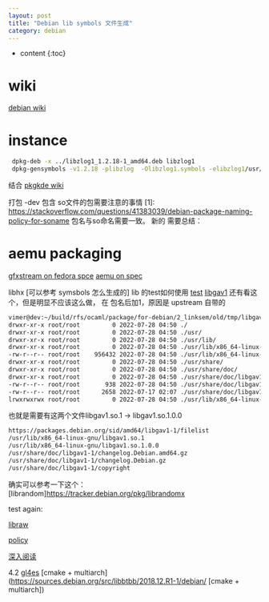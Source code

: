 ```yaml
---
layout: post
title: "Debian lib symbols 文件生成"
category: debian
---
```


* content
{:toc}

# wiki

[debian wiki](https://wiki.debian.org/UsingSymbolsFiles)

# instance

```bash
 dpkg-deb -x ../libzlog1_1.2.18-1_amd64.deb libzlog1
 dpkg-gensymbols -v1.2.18 -plibzlog  -Olibzlog1.symbols -elibzlog1/usr/lib/x86_64-linux-gnu/zlog/libzlog.so.1
```

结合 [pkgkde wiki](https://qt-kde-team.pages.debian.net/symbolfiles.html)



打包 -dev 包含 so文件的包需要注意的事情
[1]: https://stackoverflow.com/questions/41383039/debian-package-naming-policy-for-soname
包名与so命名需要一致。
新的 需要总结：

# aemu packaging
[gfxstream on fedora spce](https://elmarco.fedorapeople.org/gfxstream.spec)
[aemu on spec](https://src.fedoraproject.org/rpms/aemu/blob/rawhide/f/aemu.spec)




libhx [可以参考 symsbols 怎么生成的]
lib 的test如何使用
[test](https://git.jff.email/cgit/libhx.git/tree/debian/tests/build)
[libgav1](https://tracker.debian.org/pkg/libgav1) 还有看这个，但是明显不应该这么做， 在 包名后加1，原因是 upstream 自带的

```bash
vimer@dev:~/build/rfs/ocaml/package/for-debian/2_linksem/old/tmp/libgav1-0.18.0$ dpkg -c ../libgav1-1_0.18.0-1_amd64.deb
drwxr-xr-x root/root         0 2022-07-28 04:50 ./
drwxr-xr-x root/root         0 2022-07-28 04:50 ./usr/
drwxr-xr-x root/root         0 2022-07-28 04:50 ./usr/lib/
drwxr-xr-x root/root         0 2022-07-28 04:50 ./usr/lib/x86_64-linux-gnu/
-rw-r--r-- root/root    956432 2022-07-28 04:50 ./usr/lib/x86_64-linux-gnu/libgav1.so.1.0.0
drwxr-xr-x root/root         0 2022-07-28 04:50 ./usr/share/
drwxr-xr-x root/root         0 2022-07-28 04:50 ./usr/share/doc/
drwxr-xr-x root/root         0 2022-07-28 04:50 ./usr/share/doc/libgav1-1/
-rw-r--r-- root/root       938 2022-07-28 04:50 ./usr/share/doc/libgav1-1/changelog.Debian.gz
-rw-r--r-- root/root      2658 2022-07-17 02:07 ./usr/share/doc/libgav1-1/copyright
lrwxrwxrwx root/root         0 2022-07-28 04:50 ./usr/lib/x86_64-linux-gnu/libgav1.so.1 -> libgav1.so.1.0.0

```
也就是需要有这两个文件libgav1.so.1 -> libgav1.so.1.0.0

```bash
https://packages.debian.org/sid/amd64/libgav1-1/filelist
/usr/lib/x86_64-linux-gnu/libgav1.so.1
/usr/lib/x86_64-linux-gnu/libgav1.so.1.0.0
/usr/share/doc/libgav1-1/changelog.Debian.amd64.gz
/usr/share/doc/libgav1-1/changelog.Debian.gz
/usr/share/doc/libgav1-1/copyright
```
确实可以参考一下这个： [librandom]https://tracker.debian.org/pkg/librandomx



test again:
   
[libraw](https://salsa.debian.org/debian-phototools-team/libraw/-/blob/master/debian/tests/smoketest?ref_type=heads)

[policy](https://www.debian.org/doc/manuals/maint-guide/advanced.en.html#librarysymbols)   

    
[深入阅读](https://stackoverflow.com/questions/41383039/debian-package-naming-policy-for-soname)

4.2
 [gl4es](https://bugzilla.redhat.com/show_bug.cgi?id=1788327)
 [cmake + multiarch](https://sources.debian.org/src/libbtbb/2018.12.R1-1/debian/ [cmake + multiarch])


